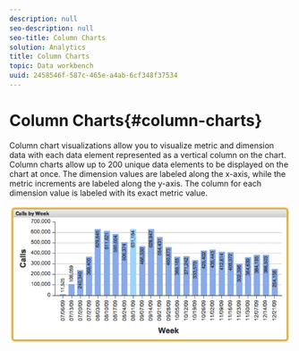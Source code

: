 ```yaml
---
description: null
seo-description: null
seo-title: Column Charts
solution: Analytics
title: Column Charts
topic: Data workbench
uuid: 2458546f-587c-465e-a4ab-6cf348f37534
---
```


# Column Charts{#column-charts}

Column chart visualizations allow you to visualize metric and dimension data with each data element represented as a vertical column on the chart. Column charts allow up to 200 unique data elements to be displayed on the chart at once. The dimension values are labeled along the x-axis, while the metric increments are labeled along the y-axis. The column for each dimension value is labeled with its exact metric value.

![](assets/column1.png)


